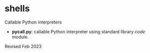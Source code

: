 
shells
======

Callable Python interpreters

- **pycall.py**: callable Python interpreter using standard library
    *code* module.

Revised Feb 2023
